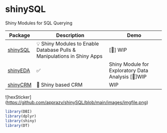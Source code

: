 # shinySQL
Shiny Modules for SQL Querying

| Package | Description | Demo |
|---|---|---|
| [shinySQL](https://github.com/apprazv/shinySQL) | 💡 Shiny Modules to Enable Database Pulls & Manipulations in Shiny Apps | [🔗] WIP|
| [shinyEDA](https://github.com/apprazv/shinyEDA) | ✅  |Shiny Module for Exploratory Data Analysis [🔗]WIP|
| [shinyCRM](https://github.com/apprazv/shinyCRM/) | 📝 Shiny based CRM | WIP |

![hexSticker] (https://github.com/apprazv/shinySQL/blob/main/images/imgfile.png)

```r
library(DBI)
library(dplyr)
library(shiny)
library(DT)
```
